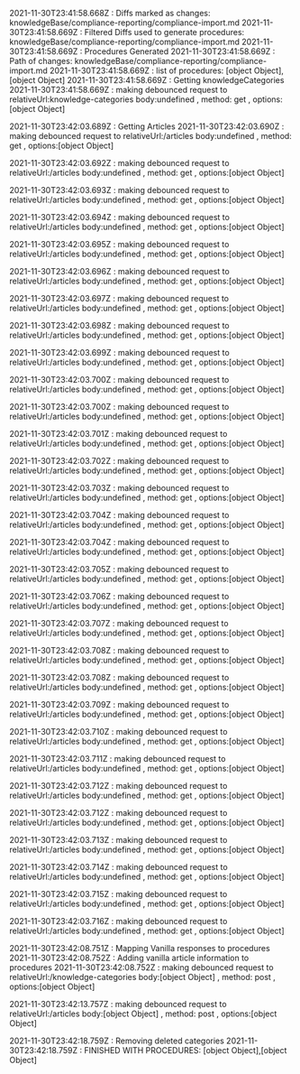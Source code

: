 2021-11-30T23:41:58.668Z : 
Diffs marked as changes: knowledgeBase/compliance-reporting/compliance-import.md
2021-11-30T23:41:58.669Z : 
Filtered Diffs used to generate procedures: knowledgeBase/compliance-reporting/compliance-import.md
2021-11-30T23:41:58.669Z : 
Procedures Generated
2021-11-30T23:41:58.669Z : 
Path of changes: knowledgeBase/compliance-reporting/compliance-import.md
2021-11-30T23:41:58.669Z : 
list of procedures: [object Object],[object Object]
2021-11-30T23:41:58.669Z : 
Getting knowledgeCategories
2021-11-30T23:41:58.669Z : 
making debounced request to relativeUrl:knowledge-categories
 body:undefined
, method: get
, options:[object Object]

2021-11-30T23:42:03.689Z : 
Getting Articles
2021-11-30T23:42:03.690Z : 
making debounced request to relativeUrl:/articles
 body:undefined
, method: get
, options:[object Object]

2021-11-30T23:42:03.692Z : 
making debounced request to relativeUrl:/articles
 body:undefined
, method: get
, options:[object Object]

2021-11-30T23:42:03.693Z : 
making debounced request to relativeUrl:/articles
 body:undefined
, method: get
, options:[object Object]

2021-11-30T23:42:03.694Z : 
making debounced request to relativeUrl:/articles
 body:undefined
, method: get
, options:[object Object]

2021-11-30T23:42:03.695Z : 
making debounced request to relativeUrl:/articles
 body:undefined
, method: get
, options:[object Object]

2021-11-30T23:42:03.696Z : 
making debounced request to relativeUrl:/articles
 body:undefined
, method: get
, options:[object Object]

2021-11-30T23:42:03.697Z : 
making debounced request to relativeUrl:/articles
 body:undefined
, method: get
, options:[object Object]

2021-11-30T23:42:03.698Z : 
making debounced request to relativeUrl:/articles
 body:undefined
, method: get
, options:[object Object]

2021-11-30T23:42:03.699Z : 
making debounced request to relativeUrl:/articles
 body:undefined
, method: get
, options:[object Object]

2021-11-30T23:42:03.700Z : 
making debounced request to relativeUrl:/articles
 body:undefined
, method: get
, options:[object Object]

2021-11-30T23:42:03.700Z : 
making debounced request to relativeUrl:/articles
 body:undefined
, method: get
, options:[object Object]

2021-11-30T23:42:03.701Z : 
making debounced request to relativeUrl:/articles
 body:undefined
, method: get
, options:[object Object]

2021-11-30T23:42:03.702Z : 
making debounced request to relativeUrl:/articles
 body:undefined
, method: get
, options:[object Object]

2021-11-30T23:42:03.703Z : 
making debounced request to relativeUrl:/articles
 body:undefined
, method: get
, options:[object Object]

2021-11-30T23:42:03.704Z : 
making debounced request to relativeUrl:/articles
 body:undefined
, method: get
, options:[object Object]

2021-11-30T23:42:03.704Z : 
making debounced request to relativeUrl:/articles
 body:undefined
, method: get
, options:[object Object]

2021-11-30T23:42:03.705Z : 
making debounced request to relativeUrl:/articles
 body:undefined
, method: get
, options:[object Object]

2021-11-30T23:42:03.706Z : 
making debounced request to relativeUrl:/articles
 body:undefined
, method: get
, options:[object Object]

2021-11-30T23:42:03.707Z : 
making debounced request to relativeUrl:/articles
 body:undefined
, method: get
, options:[object Object]

2021-11-30T23:42:03.708Z : 
making debounced request to relativeUrl:/articles
 body:undefined
, method: get
, options:[object Object]

2021-11-30T23:42:03.708Z : 
making debounced request to relativeUrl:/articles
 body:undefined
, method: get
, options:[object Object]

2021-11-30T23:42:03.709Z : 
making debounced request to relativeUrl:/articles
 body:undefined
, method: get
, options:[object Object]

2021-11-30T23:42:03.710Z : 
making debounced request to relativeUrl:/articles
 body:undefined
, method: get
, options:[object Object]

2021-11-30T23:42:03.711Z : 
making debounced request to relativeUrl:/articles
 body:undefined
, method: get
, options:[object Object]

2021-11-30T23:42:03.712Z : 
making debounced request to relativeUrl:/articles
 body:undefined
, method: get
, options:[object Object]

2021-11-30T23:42:03.712Z : 
making debounced request to relativeUrl:/articles
 body:undefined
, method: get
, options:[object Object]

2021-11-30T23:42:03.713Z : 
making debounced request to relativeUrl:/articles
 body:undefined
, method: get
, options:[object Object]

2021-11-30T23:42:03.714Z : 
making debounced request to relativeUrl:/articles
 body:undefined
, method: get
, options:[object Object]

2021-11-30T23:42:03.715Z : 
making debounced request to relativeUrl:/articles
 body:undefined
, method: get
, options:[object Object]

2021-11-30T23:42:03.716Z : 
making debounced request to relativeUrl:/articles
 body:undefined
, method: get
, options:[object Object]

2021-11-30T23:42:08.751Z : 
Mapping Vanilla responses to procedures
2021-11-30T23:42:08.752Z : 
Adding vanilla article information to procedures
2021-11-30T23:42:08.752Z : 
making debounced request to relativeUrl:/knowledge-categories
 body:[object Object]
, method: post
, options:[object Object]

2021-11-30T23:42:13.757Z : 
making debounced request to relativeUrl:/articles
 body:[object Object]
, method: post
, options:[object Object]

2021-11-30T23:42:18.759Z : 
Removing deleted categories
2021-11-30T23:42:18.759Z : 
FINISHED WITH PROCEDURES: [object Object],[object Object]
